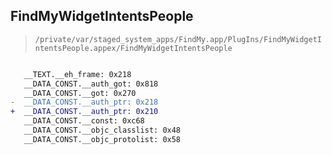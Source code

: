 ## FindMyWidgetIntentsPeople

> `/private/var/staged_system_apps/FindMy.app/PlugIns/FindMyWidgetIntentsPeople.appex/FindMyWidgetIntentsPeople`

```diff

   __TEXT.__eh_frame: 0x218
   __DATA_CONST.__auth_got: 0x818
   __DATA_CONST.__got: 0x270
-  __DATA_CONST.__auth_ptr: 0x218
+  __DATA_CONST.__auth_ptr: 0x210
   __DATA_CONST.__const: 0xc68
   __DATA_CONST.__objc_classlist: 0x48
   __DATA_CONST.__objc_protolist: 0x58

```
